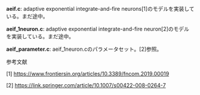 **aeif.c**: adaptive exponential integrate-and-fire neurons[1]のモデルを実装している。まだ途中。

**aeif_1neuron.c**: adaptive exponential integrate-and-fire neuron[2]のモデルを実装している。まだ途中。

**aeif_parameter.c**: aeif_1neuron.cのパラメータセット。[2]参照。

参考文献

[1] https://www.frontiersin.org/articles/10.3389/fncom.2019.00019

[2] https://link.springer.com/article/10.1007/s00422-008-0264-7
